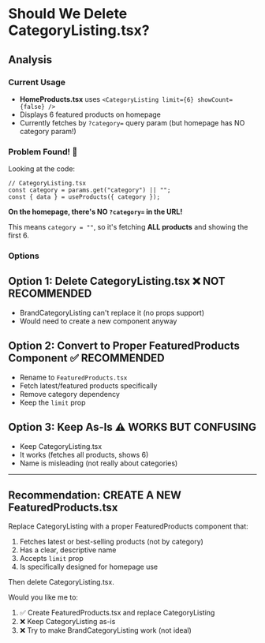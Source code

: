 # Should We Delete CategoryListing.tsx?

## Analysis

### Current Usage
- **HomeProducts.tsx** uses `<CategoryListing limit={6} showCount={false} />`
- Displays 6 featured products on homepage
- Currently fetches by `?category=` query param (but homepage has NO category param!)

### Problem Found! 🚨

Looking at the code:
```tsx
// CategoryListing.tsx
const category = params.get("category") || "";
const { data } = useProducts({ category });
```

**On the homepage, there's NO `?category=` in the URL!**

This means `category = ""`, so it's fetching **ALL products** and showing the first 6.

### Options

## Option 1: Delete CategoryListing.tsx ❌ NOT RECOMMENDED
- BrandCategoryListing can't replace it (no props support)
- Would need to create a new component anyway

## Option 2: Convert to Proper FeaturedProducts Component ✅ RECOMMENDED
- Rename to `FeaturedProducts.tsx`
- Fetch latest/featured products specifically
- Remove category dependency
- Keep the `limit` prop

## Option 3: Keep As-Is ⚠️ WORKS BUT CONFUSING
- Keep CategoryListing.tsx
- It works (fetches all products, shows 6)
- Name is misleading (not really about categories)

---

## Recommendation: CREATE A NEW FeaturedProducts.tsx

Replace CategoryListing with a proper FeaturedProducts component that:
1. Fetches latest or best-selling products (not by category)
2. Has a clear, descriptive name
3. Accepts `limit` prop
4. Is specifically designed for homepage use

Then delete CategoryListing.tsx.

Would you like me to:
1. ✅ Create FeaturedProducts.tsx and replace CategoryListing
2. ❌ Keep CategoryListing as-is
3. ❌ Try to make BrandCategoryListing work (not ideal)
